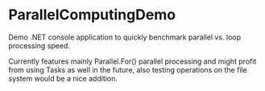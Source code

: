 # ParallelComputingDemo
Demo .NET console application to quickly benchmark parallel vs. loop processing speed.

Currently features mainly Parallel.For() parallel processing and might profit from using Tasks as well in the future, also testing operations on the file system would be a nice addition.
